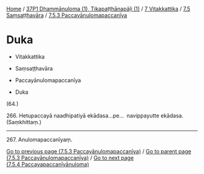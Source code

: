 
[Home](/) / [37P1 Dhammānuloma (1), Tikapaṭṭhānapāḷi (1)](../../../../37P1.md) / [7 Vitakkattika](../../../7.md) / [7.5 Saṃsaṭṭhavāra](../../7.5.md) / [7.5.3 Paccayānulomapaccanīya](../7.5.3.md)

# Duka

* Vitakkattika

* Saṃsaṭṭhavāra

* Paccayānulomapaccanīya

* Duka

(64.)

266\. Hetupaccayā naadhipatiyā ekādasa…pe…  navippayutte ekādasa. (Saṃkhittaṃ.)

---

267\. Anulomapaccanīyaṃ.



[Go to previous page (7.5.3 Paccayānulomapaccanīya)](../7.5.3.md) / [Go to parent page (7.5.3 Paccayānulomapaccanīya)](../7.5.3.md) / [Go to next page (7.5.4 Paccayapaccanīyānuloma)](../7.5.4.md)


